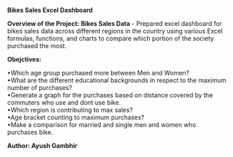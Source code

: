 **Bikes Sales Excel Dashboard**

**Overview of the Project:**
**Bikes Sales Data** - Prepared excel dashboard for bikes sales data across different regions in the country using various Excel formulas, functions, and charts to compare which portion of the society purchased the most.

**Obejctives:**

•Which age group purchased more between Men and Women?<br>•What are the different educational backgrounds in respect to the maximum number of purchases?<br>•Generate a graph for the purchases based on distance covered by the commuters who use and dont use bike.<br>•Which region is contributing to max sales?<br>•Age bracket counting to maximum purchases?<br>•Make a comparison for married and single men and women who purchases bike.

**Author: Ayush Gambhir**
